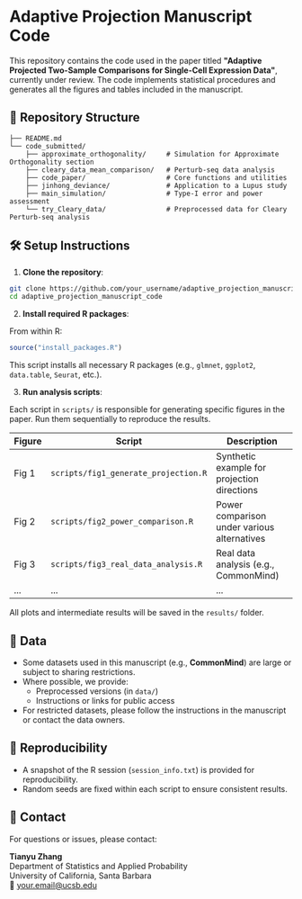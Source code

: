 # Adaptive Projection Manuscript Code

This repository contains the code used in the paper titled **"Adaptive Projected Two-Sample Comparisons
for Single-Cell Expression Data"**, currently under review. The code implements statistical procedures and generates all the figures and tables included in the manuscript.

## 📁 Repository Structure

```
├── README.md
└── code_submitted/
    ├── approximate_orthogonality/     # Simulation for Approximate Orthogonality section
    ├── cleary_data_mean_comparison/   # Perturb-seq data analysis
    ├── code_paper/                    # Core functions and utilities
    ├── jinhong_deviance/              # Application to a Lupus study
    ├── main_simulation/               # Type-I error and power assessment
    └── try_Cleary_data/               # Preprocessed data for Cleary Perturb-seq analysis
```

## 🛠️ Setup Instructions

1. **Clone the repository**:

```bash
git clone https://github.com/your_username/adaptive_projection_manuscript_code.git
cd adaptive_projection_manuscript_code
```

2. **Install required R packages**:

From within R:

```r
source("install_packages.R")
```

This script installs all necessary R packages (e.g., `glmnet`, `ggplot2`, `data.table`, `Seurat`, etc.).

3. **Run analysis scripts**:

Each script in `scripts/` is responsible for generating specific figures in the paper. Run them sequentially to reproduce the results.

| Figure | Script                          | Description                                |
|--------|----------------------------------|--------------------------------------------|
| Fig 1  | `scripts/fig1_generate_projection.R` | Synthetic example for projection directions |
| Fig 2  | `scripts/fig2_power_comparison.R`     | Power comparison under various alternatives |
| Fig 3  | `scripts/fig3_real_data_analysis.R`  | Real data analysis (e.g., CommonMind)       |
| ...    | ...                              | ...                                        |

All plots and intermediate results will be saved in the `results/` folder.

## 🧬 Data

- Some datasets used in this manuscript (e.g., **CommonMind**) are large or subject to sharing restrictions.
- Where possible, we provide:
  - Preprocessed versions (in `data/`)
  - Instructions or links for public access
- For restricted datasets, please follow the instructions in the manuscript or contact the data owners.

## 📜 Reproducibility

- A snapshot of the R session (`session_info.txt`) is provided for reproducibility.
- Random seeds are fixed within each script to ensure consistent results.

## 📧 Contact

For questions or issues, please contact:

**Tianyu Zhang**  
Department of Statistics and Applied Probability  
University of California, Santa Barbara  
📧 your.email@ucsb.edu
